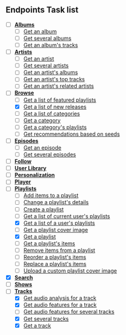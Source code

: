 
## Endpoints Task list

- [ ] [**Albums**](https://developer.spotify.com/documentation/web-api/reference/albums/)
    - [ ] [Get an album](https://developer.spotify.com/documentation/web-api/reference/albums/get-album/)
    - [ ] [Get several albums](https://developer.spotify.com/documentation/web-api/reference/albums/get-several-albums/)
    - [ ] [Get an album's tracks](https://developer.spotify.com/documentation/web-api/reference/albums/get-albums-tracks/)
- [ ] [**Artists**](https://developer.spotify.com/documentation/web-api/reference/artists/)
    - [ ] [Get an artist](https://developer.spotify.com/documentation/web-api/reference/artists/get-artist/)
    - [ ] [Get several artists](https://developer.spotify.com/documentation/web-api/reference/artists/get-several-artists/)
    - [ ] [Get an artist's albums](https://developer.spotify.com/documentation/web-api/reference/artists/get-artists-albums/)
    - [ ] [Get an artist's top tracks](https://developer.spotify.com/documentation/web-api/reference/artists/get-artists-albums/)
    - [ ] [Get an artist's related artists](https://developer.spotify.com/documentation/web-api/reference/artists/get-related-artists/)
- [ ] [**Browse**](https://developer.spotify.com/documentation/web-api/reference/browse/)
    - [ ] [Get a list of featured playlists](https://developer.spotify.com/documentation/web-api/reference/browse/get-list-featured-playlists/)
    - [x] [Get a list of new releases](https://developer.spotify.com/documentation/web-api/reference/browse/get-list-new-releases/)
    - [ ] [Get a list of categories](https://developer.spotify.com/documentation/web-api/reference/browse/get-list-categories/)
    - [ ] [Get a category](https://developer.spotify.com/documentation/web-api/reference/browse/get-category/)
    - [ ] [Get a category's playlists](https://developer.spotify.com/documentation/web-api/reference/browse/get-categorys-playlists/)
    - [ ] [Get recommendations based on seeds](https://developer.spotify.com/documentation/web-api/reference/browse/get-recommendations/)
- [ ] [**Episodes**](https://developer.spotify.com/documentation/web-api/reference/episodes/)
    - [ ] [Get an episode](https://developer.spotify.com/documentation/web-api/reference/episodes/get-an-episode/)
    - [ ] [Get several episodes](https://developer.spotify.com/documentation/web-api/reference/episodes/get-several-episodes/)
- [ ] [**Follow**](https://developer.spotify.com/documentation/web-api/reference/follow/)
- [ ] [**User Library**](https://developer.spotify.com/documentation/web-api/reference/library/)
- [ ] [**Personalization**](https://developer.spotify.com/documentation/web-api/reference/personalization/)
- [ ] [**Player**](https://developer.spotify.com/documentation/web-api/reference/player/)
- [ ] [**Playlists**](https://developer.spotify.com/documentation/web-api/reference/playlists/)
    - [ ] [Add items to a playlist](https://developer.spotify.com/documentation/web-api/reference/playlists/add-tracks-to-playlist/)
    - [ ] [Change a playlist's details](https://developer.spotify.com/documentation/web-api/reference/playlists/change-playlist-details/)
    - [ ] [Create a playlist](https://developer.spotify.com/documentation/web-api/reference/playlists/create-playlist/)
    - [ ] [Get a list of current user's playlists](https://developer.spotify.com/documentation/web-api/reference/playlists/get-a-list-of-current-users-playlists/)
    - [x] [Get a list of a user's playlists](https://developer.spotify.com/documentation/web-api/reference/playlists/get-list-users-playlists/)
    - [ ] [Get a playlist cover image](https://developer.spotify.com/documentation/web-api/reference/playlists/get-playlist-cover/)
    - [x] [Get a playlist](https://developer.spotify.com/documentation/web-api/reference/playlists/get-playlist/)
    - [ ] [Get a playlist's items](https://developer.spotify.com/documentation/web-api/reference/playlists/get-playlists-tracks/)
    - [ ] [Remove items from a playlist](https://developer.spotify.com/documentation/web-api/reference/playlists/remove-tracks-playlist/)
    - [ ] [Reorder a playlist's items](https://developer.spotify.com/documentation/web-api/reference/playlists/reorder-playlists-tracks/)
    - [ ] [Replace a playlist's items](https://developer.spotify.com/documentation/web-api/reference/playlists/replace-playlists-tracks/)
    - [ ] [Upload a custom playlist cover image](https://developer.spotify.com/documentation/web-api/reference/playlists/upload-custom-playlist-cover/)
- [x] [**Search**](https://developer.spotify.com/documentation/web-api/reference/search/search/)
- [ ] [**Shows**](https://developer.spotify.com/documentation/web-api/reference/shows/)
- [ ] [**Tracks**](https://developer.spotify.com/documentation/web-api/reference/tracks/)
   - [x] [Get audio analysis for a track](https://developer.spotify.com/documentation/web-api/reference/tracks/get-audio-analysis/)
   - [x] [Get audio features for a track](https://developer.spotify.com/documentation/web-api/reference/tracks/get-audio-features/)
   - [ ] [Get audio features for several tracks](https://developer.spotify.com/documentation/web-api/reference/tracks/get-several-audio-features/)
   - [x] [Get several tracks](https://developer.spotify.com/documentation/web-api/reference/tracks/get-several-tracks/)
   - [x] [Get a track](https://developer.spotify.com/documentation/web-api/reference/tracks/get-track/)
